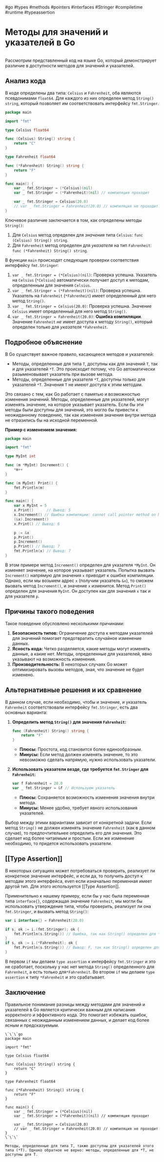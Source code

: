 #go #types #methods #pointers #interfaces #Stringer #compiletime #runtime #typeassertion

# Методы для значений и указателей в Go

```table-of-contents
```

Рассмотрим представленный код на языке Go, который демонстрирует различие в доступности методов для значений и указателей.

## Анализ кода

В коде определены два типа: `Celsius` и `Fahrenheit`, оба являются псевдонимами `float64`. Для каждого из них определен метод `String() string`, который позволяет им соответствовать интерфейсу `fmt.Stringer`.

```go
package main

import "fmt"

type Celsius float64

func (Celsius) String() string {
	return "C"
}

type Fahrenheit float64

func (*Fahrenheit) String() string {
	return "F"
}

func main() {
	var _ fmt.Stringer = (*Celsius)(nil)
	var _ fmt.Stringer = (*Fahrenheit)(nil) // компиляция проходит

	var _ fmt.Stringer = Celsius(20.0)
	// var _ fmt.Stringer = Fahrenheit(20.0) // компиляция не проходит
}
```

Ключевое различие заключается в том, как определены методы `String()`:

1.  Для `Celsius` метод определен для *значения* типа `Celsius`: `func (Celsius) String() string`.
2.  Для `Fahrenheit` метод определен для *указателя* на тип `Fahrenheit`: `func (*Fahrenheit) String() string`.

В функции `main` происходят следующие проверки соответствия интерфейсу `fmt.Stringer`:

1.  `var _ fmt.Stringer = (*Celsius)(nil)`: Проверка успешна. Указатель на `Celsius` (`*Celsius`) автоматически получает доступ к методам, определенным для значения `Celsius`.
2.  `var _ fmt.Stringer = (*Fahrenheit)(nil)`: Проверка успешна. Указатель на `Fahrenheit` (`*Fahrenheit`) имеет определенный для него метод `String()`.
3.  `var _ fmt.Stringer = Celsius(20.0)`: Проверка успешна. Значение `Celsius` имеет определенный для него метод `String()`.
4.  `var _ fmt.Stringer = Fahrenheit(20.0)`:  **Ошибка компиляции**. Значение `Fahrenheit` *не* имеет доступа к методу `String()`, который определен только для *указателя* `*Fahrenheit`.

## Подробное объяснение

В Go существует важное правило, касающееся методов и указателей:

*   Методы, определенные для типа `T`, доступны как для значений `T`, так и для указателей `*T`. Это происходит потому, что Go автоматически разыменовывает указатель при вызове метода.
*   Методы, определенные для указателя `*T`, доступны *только* для указателей `*T`. Значения `T` не имеют доступа к этим методам.

Это связано с тем, как Go работает с памятью и возможностью изменения значений. Методы, определенные для указателей, могут изменять значение, на которое указывает указатель. Если бы эти методы были доступны для значений, это могло бы привести к неожиданному поведению, так как изменения значения внутри метода не отразились бы на исходной переменной.

**Пример с изменением значения:**

```go
package main

import "fmt"

type MyInt int

func (m *MyInt) Increment() {
	*m++
}

func (m MyInt) Print() {
    fmt.Println(m)
}

func main() {
	var x MyInt = 5
	x.Print()      // Вывод: 5
	x.Increment() // Ошибка компиляции: cannot call pointer method on MyInt
    (&x).Increment()
    x.Print() // Вывод: 6

	p := &x
    p.Print()
	p.Increment()
    p.Print() // Вывод: 7
	fmt.Println(x) // Вывод: 7
}
```

В этом примере метод `Increment()` определен для указателя `*MyInt`. Он изменяет значение, на которое указывает указатель. Попытка вызвать `Increment()` напрямую для значения `x` приводит к ошибке компиляции. Однако, если мы возьмем адрес `x` (получим указатель `&x`), то сможем вызвать метод `Increment()`, и значение `x` изменится. Метод `Print()` определен для значения `MyInt`. Он доступен как для значения `x` так и для указателя `p`.

## Причины такого поведения

Такое поведение обусловлено несколькими причинами:

1.  **Безопасность типов:** Ограничение доступа к методам указателей для значений помогает предотвратить случайное изменение данных.
2.  **Ясность кода:** Четко разделяется, какие методы могут изменять данные, а какие нет. Методы, определенные для указателей, явно указывают на возможность изменения.
3.  **Производительность:** В некоторых случаях Go может оптимизировать вызовы методов, зная, что значение не будет изменено.

## Альтернативные решения и их сравнение

В данном случае, если необходимо, чтобы и значение, и указатель `Fahrenheit` соответствовали интерфейсу `fmt.Stringer`, есть два основных варианта:

1.  **Определить метод `String()` для значения `Fahrenheit`:**

    ```go
    func (Fahrenheit) String() string {
        return "F"
    }
    ```

    *   **Плюсы:** Простота, код становится более единообразным.
    *   **Минусы:** Если метод должен изменять значение, то это невозможно сделать напрямую, нужно использовать указатели.

2.  **Использовать указатели везде, где требуется `fmt.Stringer` для `Fahrenheit`:**

    ```go
    var f Fahrenheit = 20.0
    var _ fmt.Stringer = &f // Используем указатель
    ```

    *   **Плюсы:** Сохраняется возможность изменения значения внутри метода.
    *   **Минусы:** Менее удобно, требует явного использования указателей.

Выбор между этими вариантами зависит от конкретной задачи. Если метод `String()` не должен изменять значение `Fahrenheit` (как в данном случае), то предпочтительнее определить его для значения.  Это сделает код более читаемым и простым. Если же изменение необходимо, то придется использовать указатели.

##  [[Type Assertion]]

В некоторых ситуациях может потребоваться проверить, реализует ли конкретное значение интерфейс, и если да, то получить доступ к методам этого интерфейса, even если изначально переменная имеет другой тип. Для этого используется [[Type Assertion]].

Применительно к нашему примеру, если бы у нас была переменная типа `interface{}`, содержащая значение `Fahrenheit`, мы могли бы использовать утверждение типа, чтобы проверить, реализует ли она `fmt.Stringer`, и вызвать метод `String()`:

```go
var i interface{} = Fahrenheit(20.0)

if s, ok := i.(fmt.Stringer); ok {
	fmt.Println(s.String()) // Ошибка, так как String() определен для *Fahrenheit
}
if s, ok := i.(*Fahrenheit); ok {
	fmt.Println(s.String()) // Вывод: F, так как String() определен для *Fahrenheit
}
```
В первом `if` мы делаем `type assertion` к интерфейсу `fmt.Stringer` и это не сработает, поскольку у нас нет метода `String()` определенного для `Fahrenheit`, а есть только для`*Fahrenheit`. Во втором `if` мы делаем `type assertion` к типу `*Fahrenheit` и это срабатывает.
## Заключение
Правильное понимание разницы между методами для значений и указателей в Go является критически важным для написания корректного и эффективного кода. Это помогает избежать ошибок, связанных с неожиданным изменением данных, и делает код более ясным и предсказуемым.

```old
\`\`\`go
package main

import "fmt"

type Celsius float64

func (Celsius) String() string {
	return "C"
}

type Fahrenheit float64

func (*Fahrenheit) String() string {
	return "F"
}

func main() {
	var _ fmt.Stringer = (*Celsius)(nil)
	var _ fmt.Stringer = (*Fahrenheit)(nil) // компиляция проходит

	var _ fmt.Stringer = Celsius(20.0)
	// var _ fmt.Stringer = Fahrenheit(20.0) // компиляция не проходит
}
\`\`\`

Методы, определенные для типа T, также доступны для указателей этого типа (*T). Однако обратное не верно: методы, определенные для *T, не доступны для T.

```